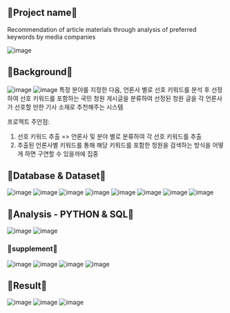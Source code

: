 ## 📁Project name📁
Recommendation of article materials through analysis of preferred keywords by media companies

![image](https://github.com/nanhungrybin/daumnews_crawling/assets/97181397/370e4fbb-6442-4ba2-abf0-b2aa936e5559)
## 📁Background📁
![image](https://github.com/nanhungrybin/daumnews_crawling/assets/97181397/e567e69c-25f0-42c3-91b1-2555b15cd7b8)
![image](https://github.com/nanhungrybin/daumnews_crawling/assets/97181397/bc33a768-48ba-4845-bc37-0880666d719b)
특정 분야를 지정한 다음, 언론사 별로 선호 키워드를 분석 후 선정하여 선호 키워드를 포함하는 국민 청원 게시글을 분류하여 선정된 청원 글을 각 언론사가 선호할 만한 기사 소재로 추천해주는 시스템

프로젝트 주안점:
1. 선호 키워드 추출 => 언론사 및 분야 별로 분류하여 각 선호 키워드를 추출
2. 추출된 언론사별 키워드를 통해 해당 키워드를 포함한 청원을 검색하는 방식을 어떻게 하면 구연할 수 있을까에 집중


## 📁Database & Dataset📁
![image](https://github.com/nanhungrybin/daumnews_crawling/assets/97181397/fefb3640-d965-4aca-a257-6ddff5139055)
![image](https://github.com/nanhungrybin/daumnews_crawling/assets/97181397/edc87e09-7340-47a2-9d65-6b2304a2f2e9)
![image](https://github.com/nanhungrybin/daumnews_crawling/assets/97181397/a5aa9f9a-17c9-46c7-bf1b-3861664b4d82)
![image](https://github.com/nanhungrybin/daumnews_crawling/assets/97181397/a646eb20-dc92-4b07-824a-69fb1199dcf5)
![image](https://github.com/nanhungrybin/daumnews_crawling/assets/97181397/7226dff1-094c-4bb1-ae58-4ee244632048)
![image](https://github.com/nanhungrybin/daumnews_crawling/assets/97181397/ee294dd9-55a7-42ad-8a4f-23d6054d0bcf)
![image](https://github.com/nanhungrybin/daumnews_crawling/assets/97181397/9158ac2a-ced9-4ef7-8927-c28f70d80117)
![image](https://github.com/nanhungrybin/daumnews_crawling/assets/97181397/b4538783-0e71-446f-a58d-80e0b311c710)

## 📁Analysis - PYTHON & SQL📁
![image](https://github.com/nanhungrybin/daumnews_crawling/assets/97181397/2540e9b9-a93e-45d8-8829-2abd45444dc8)
![image](https://github.com/nanhungrybin/daumnews_crawling/assets/97181397/c163d0c7-c144-4598-b9cb-d4830f522ff3)

### 📁supplement📁

![image](https://github.com/nanhungrybin/daumnews_crawling/assets/97181397/d71886a3-686a-42cb-91bb-78882ab625bc)
![image](https://github.com/nanhungrybin/daumnews_crawling/assets/97181397/506cf1db-1072-4935-8d49-7e424e15dda1)
![image](https://github.com/nanhungrybin/daumnews_crawling/assets/97181397/34fe7b95-4fc3-49df-8283-ec66ce8fdb13)
![image](https://github.com/nanhungrybin/daumnews_crawling/assets/97181397/b2d68edd-f033-42d9-ad3d-9668dc83ccfb)

## 📁Result📁
![image](https://github.com/nanhungrybin/daumnews_crawling/assets/97181397/1fcc22b1-1b43-4dcd-8f99-9fde24fd8df9)
![image](https://github.com/nanhungrybin/daumnews_crawling/assets/97181397/53b594a6-8738-48b2-adf7-99c25049b73a)
![image](https://github.com/nanhungrybin/daumnews_crawling/assets/97181397/7b3b2c6d-e559-4f19-b5fa-4ad6cf213e14)










